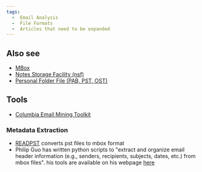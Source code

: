 ```yaml
---
tags:
  -  Email Analysis
  -  File Formats
  -  Articles that need to be expanded
---
```

## Also see

- [MBox](mbox.md)
- [Notes Storage Facility
  (nsf)](notes_storage_facility_(nsf).md)
- [Personal Folder File (PAB, PST,
  OST)](personal_folder_file_(pab,_pst,_ost).md)

## Tools

- [Columbia Email Mining
  Toolkit](http://sneakers.cs.columbia.edu/ids/emt/)

### Metadata Extraction

- [READPST](http://alioth.debian.org/docman/view.php/30390/47/readpst.1.html)
  converts pst files to mbox format
- Philip Guo has written python scripts to "extract and organize email
  header information (e.g., senders, recipients, subjects, dates, etc.)
  from mbox files". his tools are available on his webpage
  [here](http://www.stanford.edu/~pgbovine/mbox-analysis.htm)

